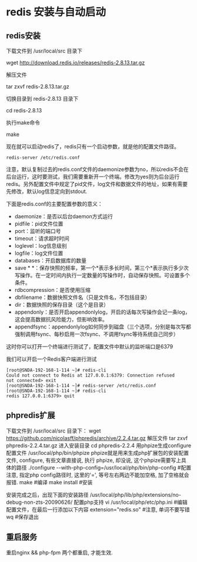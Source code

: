 # redis 安装与自动启动

## redis安装

下载文件到 /usr/local/src 目录下

wget http://download.redis.io/releases/redis-2.8.13.tar.gz

解压文件

tar zxvf redis-2.8.13.tar.gz

切换目录到 redis-2.8.13 目录下

cd redis-2.8.13

执行make命令

make

现在就可以启动redis了，redis只有一个启动参数，就是他的配置文件路径。

```redis-server /etc/redis.conf```

注意，默认复制过去的redis.conf文件的daemonize参数为no，所以redis不会在后台运行，这时要测试，我们需要重新开一个终端。修改为yes则为后台运行redis。另外配置文件中规定了pid文件，log文件和数据文件的地址，如果有需要先修改，默认log信息定向到stdout.

下面是redis.conf的主要配置参数的意义：

- daemonize：是否以后台daemon方式运行
- pidfile：pid文件位置
- port：监听的端口号
- timeout：请求超时时间
- loglevel：log信息级别
- logfile：log文件位置
- databases：开启数据库的数量
- save \* \*：保存快照的频率，第一个*表示多长时间，第三个\*表示执行多少次写操作。在一定时间内执行一定数量的写操作时，自动保存快照。可设置多个条件。
- rdbcompression：是否使用压缩
- dbfilename：数据快照文件名（只是文件名，不包括目录）
- dir：数据快照的保存目录（这个是目录）
- appendonly：是否开启appendonlylog，开启的话每次写操作会记一条log，这会提高数据抗风险能力，但影响效率。
- appendfsync：appendonlylog如何同步到磁盘（三个选项，分别是每次写都强制调用fsync、每秒启用一次fsync、不调用fsync等待系统自己同步）

这时你可以打开一个终端进行测试了，配置文件中默认的监听端口是6379

我们可以开启一个Redis客户端进行测试
```
[root@SNDA-192-168-1-114 ~]# redis-cli 
Could not connect to Redis at 127.0.0.1:6379: Connection refused 
not connected> exit 
[root@SNDA-192-168-1-114 ~]# redis-server /etc/redis.conf 
[root@SNDA-192-168-1-114 ~]# redis-cli 
redis 127.0.0.1:6379> quit
```
## phpredis扩展
下载文件到 /usr/local/src 目录下：
wget https://github.com/nicolasff/phpredis/archive/2.2.4.tar.gz
解压文件
tar zxvf phpredis-2.2.4.tar.gz
进入安装目录
cd phpredis-2.2.4
用phpize生成configure配置文件 
/usr/local/php/bin/phpize
phpize就是用来生成php扩展包的安装配置文件, configure, 有些文章直接说, 执行 phpize, 却没说, 这个phpize需要写上具体的路径
./configure --with-php-config=/usr/local/php/bin/php-config  #配置 注意, 指定php config路径时, 这里的'=', 等号左右两边不能加空格, 加了空格就会报错.
make  #编译
make install  #安装

安装完成之后，出现下面的安装路径
/usr/local/php/lib/php/extensions/no-debug-non-zts-20090626/
配置php支持
vi /usr/local/php/etc/php.ini
#编辑配置文件，在最后一行添加以下内容
extension="redis.so"
#注意, 单词不要写错
wq
#保存退出

## 重启服务
重启nginx && php-fpm 两个都重启, 才能生效.
